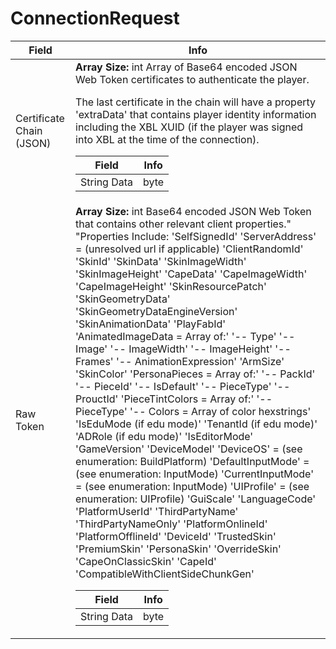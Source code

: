 # ConnectionRequest

<table><thead><tr><th>Field</th><th>Info</th></tr></thead><tbody>
<tr><td>Certificate Chain (JSON)</td><td><b>Array Size:</b> int
  Array of Base64 encoded JSON Web Token certificates to authenticate the player.
  
  The last certificate in the chain will have a property 'extraData' that contains player identity information including the XBL XUID (if the player was signed into XBL at the time of the connection).  
  <table><thead><tr><th>Field</th><th>Info</th></tr></thead><tbody>
  <tr><td>String Data</td><td>byte</td></tr>
  </tbody></table></td></tr>
<tr><td>Raw Token</td><td><b>Array Size:</b> int
  Base64 encoded JSON Web Token that contains other relevant client properties."
  				"Properties Include:
  				'SelfSignedId'
  				'ServerAddress' = (unresolved url if applicable)
  				'ClientRandomId'
  				'SkinId'
  				'SkinData'
  				'SkinImageWidth'
  				'SkinImageHeight'
  				'CapeData'
  				'CapeImageWidth'
  				'CapeImageHeight'
  				'SkinResourcePatch'
  				'SkinGeometryData'
  				'SkinGeometryDataEngineVersion'
  				'SkinAnimationData'
  				'PlayFabId'
  				'AnimatedImageData = Array of:'
  				'-- Type'
  				'-- Image'
  				'-- ImageWidth'
  				'-- ImageHeight'
  				'-- Frames'
  				'-- AnimationExpression'
  				'ArmSize'
  				'SkinColor'
  				'PersonaPieces = Array of:'
  				'-- PackId'
  				'-- PieceId'
  				'-- IsDefault'
  				'-- PieceType'
  				'-- ProuctId'
  				'PieceTintColors = Array of:'
  				'-- PieceType'
  				'-- Colors = Array of color hexstrings'
  				'IsEduMode (if edu mode)'
  				'TenantId (if edu mode)'
  				'ADRole (if edu mode)'
  				'IsEditorMode'
  				'GameVersion'
  				'DeviceModel'
  				'DeviceOS' = (see enumeration: BuildPlatform)
  				'DefaultInputMode' = (see enumeration: InputMode)
  				'CurrentInputMode' = (see enumeration: InputMode)
  				'UIProfile' = (see enumeration: UIProfile)
  				'GuiScale'
  				'LanguageCode'
  				'PlatformUserId'
  				'ThirdPartyName'
  				'ThirdPartyNameOnly'
  				'PlatformOnlineId'
  				'PlatformOfflineId'
  				'DeviceId'
  				'TrustedSkin'
  				'PremiumSkin'
  				'PersonaSkin'
  				'OverrideSkin'
  				'CapeOnClassicSkin'
  				'CapeId'
  				'CompatibleWithClientSideChunkGen'  
  <table><thead><tr><th>Field</th><th>Info</th></tr></thead><tbody>
  <tr><td>String Data</td><td>byte</td></tr>
  </tbody></table></td></tr>
</tbody></table>